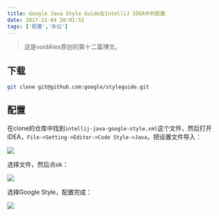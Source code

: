 ```yaml
---
title: Google Java Style Guide在IntelliJ IDEA中的配置
date: 2017-11-04 20:01:52
tags: ['配置','杂记']
---
```

> 这是voidAlex原创的第十二篇博文。
<!-- more -->

## 下载

```sh
git clone git@github.com:google/styleguide.git
```

## 配置

在clone的仓库中找到`intellij-java-google-style.xml`这个文件，然后打开IDEA，`File->Setting->Editor->Code Style->Java`，把设置文件导入：

![](http://osuro1ft2.bkt.clouddn.com//17-11-4/84524547.jpg)

选择文件，然后点ok：

![](http://osuro1ft2.bkt.clouddn.com//17-11-4/25350534.jpg)

选择Google Style，配置完成：

![](http://osuro1ft2.bkt.clouddn.com//17-11-4/34945388.jpg)